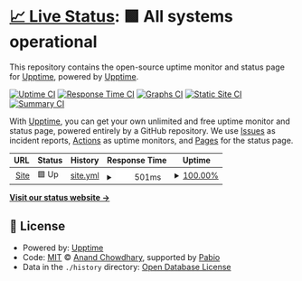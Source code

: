 # [📈 Live Status](https://upptime.github.io/upptime): <!--live status--> **🟩 All systems operational**

This repository contains the open-source uptime monitor and status page for [Upptime](https://upptime.js.org), powered by [Upptime](https://github.com/upptime/upptime).

[![Uptime CI](https://github.com/upptime/upptime/workflows/Uptime%20CI/badge.svg)](https://github.com/upptime/upptime/actions?query=workflow%3A%22Uptime+CI%22)
[![Response Time CI](https://github.com/upptime/upptime/workflows/Response%20Time%20CI/badge.svg)](https://github.com/upptime/upptime/actions?query=workflow%3A%22Response+Time+CI%22)
[![Graphs CI](https://github.com/upptime/upptime/workflows/Graphs%20CI/badge.svg)](https://github.com/upptime/upptime/actions?query=workflow%3A%22Graphs+CI%22)
[![Static Site CI](https://github.com/upptime/upptime/workflows/Static%20Site%20CI/badge.svg)](https://github.com/upptime/upptime/actions?query=workflow%3A%22Static+Site+CI%22)
[![Summary CI](https://github.com/upptime/upptime/workflows/Summary%20CI/badge.svg)](https://github.com/upptime/upptime/actions?query=workflow%3A%22Summary+CI%22)

With [Upptime](https://upptime.js.org), you can get your own unlimited and free uptime monitor and status page, powered entirely by a GitHub repository. We use [Issues](https://github.com/upptime/upptime/issues) as incident reports, [Actions](https://github.com/upptime/upptime/actions) as uptime monitors, and [Pages](https://upptime.github.io/upptime) for the status page.

<!--start: status pages-->
<!-- This summary is generated by Upptime (https://github.com/upptime/upptime) -->
<!-- Do not edit this manually, your changes will be overwritten -->
<!-- prettier-ignore -->
| URL | Status | History | Response Time | Uptime |
| --- | ------ | ------- | ------------- | ------ |
| <img alt="" src="https://icons.duckduckgo.com/ip3/movimentofuturo.org.ico" height="13"> [Site](https://movimentofuturo.org/) | 🟩 Up | [site.yml](https://github.com/Movimento-futuro/upptime/commits/HEAD/history/site.yml) | <details><summary><img alt="Response time graph" src="./graphs/site/response-time-week.png" height="20"> 501ms</summary><br><a href="https://movimento-futuro.github.io/upptime/history/site"><img alt="Response time 501" src="https://img.shields.io/endpoint?url=https%3A%2F%2Fraw.githubusercontent.com%2FMovimento-futuro%2Fupptime%2FHEAD%2Fapi%2Fsite%2Fresponse-time.json"></a><br><a href="https://movimento-futuro.github.io/upptime/history/site"><img alt="24-hour response time 472" src="https://img.shields.io/endpoint?url=https%3A%2F%2Fraw.githubusercontent.com%2FMovimento-futuro%2Fupptime%2FHEAD%2Fapi%2Fsite%2Fresponse-time-day.json"></a><br><a href="https://movimento-futuro.github.io/upptime/history/site"><img alt="7-day response time 501" src="https://img.shields.io/endpoint?url=https%3A%2F%2Fraw.githubusercontent.com%2FMovimento-futuro%2Fupptime%2FHEAD%2Fapi%2Fsite%2Fresponse-time-week.json"></a><br><a href="https://movimento-futuro.github.io/upptime/history/site"><img alt="30-day response time 501" src="https://img.shields.io/endpoint?url=https%3A%2F%2Fraw.githubusercontent.com%2FMovimento-futuro%2Fupptime%2FHEAD%2Fapi%2Fsite%2Fresponse-time-month.json"></a><br><a href="https://movimento-futuro.github.io/upptime/history/site"><img alt="1-year response time 501" src="https://img.shields.io/endpoint?url=https%3A%2F%2Fraw.githubusercontent.com%2FMovimento-futuro%2Fupptime%2FHEAD%2Fapi%2Fsite%2Fresponse-time-year.json"></a></details> | <details><summary><a href="https://movimento-futuro.github.io/upptime/history/site">100.00%</a></summary><a href="https://movimento-futuro.github.io/upptime/history/site"><img alt="All-time uptime 100.00%" src="https://img.shields.io/endpoint?url=https%3A%2F%2Fraw.githubusercontent.com%2FMovimento-futuro%2Fupptime%2FHEAD%2Fapi%2Fsite%2Fuptime.json"></a><br><a href="https://movimento-futuro.github.io/upptime/history/site"><img alt="24-hour uptime 100.00%" src="https://img.shields.io/endpoint?url=https%3A%2F%2Fraw.githubusercontent.com%2FMovimento-futuro%2Fupptime%2FHEAD%2Fapi%2Fsite%2Fuptime-day.json"></a><br><a href="https://movimento-futuro.github.io/upptime/history/site"><img alt="7-day uptime 100.00%" src="https://img.shields.io/endpoint?url=https%3A%2F%2Fraw.githubusercontent.com%2FMovimento-futuro%2Fupptime%2FHEAD%2Fapi%2Fsite%2Fuptime-week.json"></a><br><a href="https://movimento-futuro.github.io/upptime/history/site"><img alt="30-day uptime 100.00%" src="https://img.shields.io/endpoint?url=https%3A%2F%2Fraw.githubusercontent.com%2FMovimento-futuro%2Fupptime%2FHEAD%2Fapi%2Fsite%2Fuptime-month.json"></a><br><a href="https://movimento-futuro.github.io/upptime/history/site"><img alt="1-year uptime 100.00%" src="https://img.shields.io/endpoint?url=https%3A%2F%2Fraw.githubusercontent.com%2FMovimento-futuro%2Fupptime%2FHEAD%2Fapi%2Fsite%2Fuptime-year.json"></a></details>

<!--end: status pages-->

[**Visit our status website →**](https://upptime.github.io/upptime)

## 📄 License

- Powered by: [Upptime](https://github.com/upptime/upptime)
- Code: [MIT](./LICENSE) © [Anand Chowdhary](https://anandchowdhary.com), supported by [Pabio](https://pabio.com)
- Data in the `./history` directory: [Open Database License](https://opendatacommons.org/licenses/odbl/1-0/)
